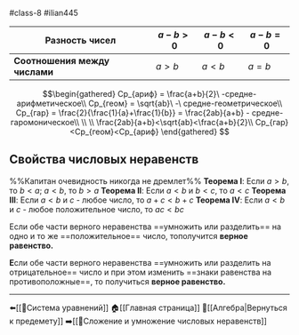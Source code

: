 #class-8 #ilian445

| Разность чисел                | $a-b>0$ | $a-b<0$ | $a-b=0$ |
| ----------------------------- | ------- | ------- | ------- |
| **Соотношения между числами** | $a>b$   | $a<b$   | $a=b$   |
$$\begin{gathered}
Ср_{ариф} = \frac{a+b}{2}\ -средне-арифметическое\\
Ср_{геом} = \sqrt{ab}\ -\ средне-геометрическое\\
Ср_{гар} = \frac{2}{\frac{1}{a}+\frac{1}{b}} = \frac{2ab}{a+b} - средне-гаромоническое\\
\\
\\
\frac{2ab}{a+b}<\sqrt{ab}<\frac{a+b}{2}\\
Ср_{гар}<Ср_{геом}<Ср_{ариф}
\end{gathered}
$$
## Свойства числовых неравенств
%%Капитан очевидность никогда не дремлет%%
**Теорема I**: Если $a>b$, то $b<a$; $a<b$, то $b>a$
**Теорема II**: Если $a<b$ и $b<c$, то $a<c$
**Теорема III**: Если $a<b$ и $c$ - любое число, то $a+c<b+c$
**Теорема IV**: Если $a<b$ и $c$ - любое положительное число, то $ac<bc$

Если обе части верного неравенства ==умножить или разделить== на одно и то же ==положительное== число, тополучится **верное равенство.**

**Е**сли обе части верного неравенства ==умножить или разделить на отрицательное== число и при этом изменить ==знаки равенства на противоположные==, то получиться **верное равенство.**

---
⬅️[[📒Система уравнений]]
🏠[[Главная страница]]
🔢[[Алгебра|Вернуться к предемету]]
➡️[[📒Сложение и умножение числовых неравенств]]
